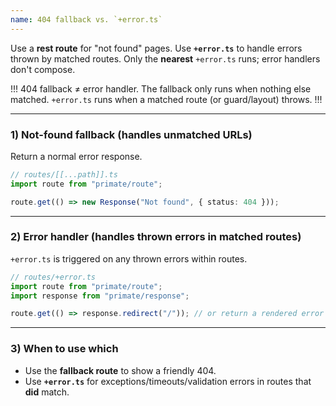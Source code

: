 ```yaml
---
name: 404 fallback vs. `+error.ts`
---
```


Use a **rest route** for "not found" pages. Use **`+error.ts`** to handle errors thrown
by matched routes. Only the **nearest** `+error.ts` runs; error handlers don't compose.

!!!
404 fallback ≠ error handler. The fallback only runs when nothing else matched. `+error.ts`
runs when a matched route (or guard/layout) throws.
!!!

---

### 1) Not-found fallback (handles unmatched URLs)

Return a normal error response.

```ts
// routes/[[...path]].ts
import route from "primate/route";

route.get(() => new Response("Not found", { status: 404 }));
```

---

### 2) Error handler (handles thrown errors in matched routes)

`+error.ts` is triggered on any thrown errors within routes.

```ts
// routes/+error.ts
import route from "primate/route";
import response from "primate/response";

route.get(() => response.redirect("/")); // or return a rendered error view
```

---

### 3) When to use which

- Use the **fallback route** to show a friendly 404.
- Use **`+error.ts`** for exceptions/timeouts/validation errors in routes that
**did** match.
